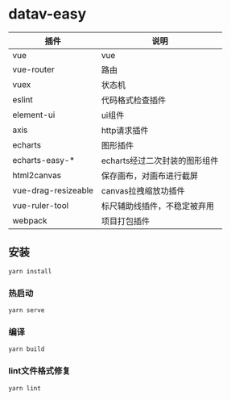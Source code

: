 # datav-easy
|  插件   | 说明  |
|  ----  | ----  |
| vue  | vue |
| vue-router  | 路由 |
| vuex  | 状态机 |
| eslint  | 代码格式检查插件 |
| element-ui  | ui组件 |
| axis  | http请求插件 |
| echarts | 图形插件|
| echarts-easy-* | echarts经过二次封装的图形组件 |
| html2canvas|保存画布，对画布进行截屏|
| vue-drag-resizeable| canvas拉拽缩放功插件 |
| vue-ruler-tool| 标尺辅助线插件，不稳定被弃用|
| webpack| 项目打包插件 |

## 安装
```
yarn install
```

### 热启动
```
yarn serve
```

### 编译
```
yarn build
```

### lint文件格式修复
```
yarn lint
```

